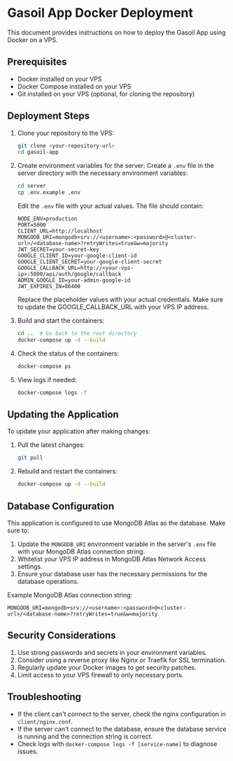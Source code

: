 # Gasoil App Docker Deployment

This document provides instructions on how to deploy the Gasoil App using Docker on a VPS.

## Prerequisites

- Docker installed on your VPS
- Docker Compose installed on your VPS
- Git installed on your VPS (optional, for cloning the repository)

## Deployment Steps

1. Clone your repository to the VPS:
   ```bash
   git clone <your-repository-url>
   cd gasoil-app
   ```

2. Create environment variables for the server:
   Create a `.env` file in the server directory with the necessary environment variables:
   ```bash
   cd server
   cp .env.example .env
   ```

   Edit the `.env` file with your actual values. The file should contain:
   ```
   NODE_ENV=production
   PORT=5000
   CLIENT_URL=http://localhost
   MONGODB_URI=mongodb+srv://<username>:<password>@<cluster-url>/<database-name>?retryWrites=true&w=majority
   JWT_SECRET=your-secret-key
   GOOGLE_CLIENT_ID=your-google-client-id
   GOOGLE_CLIENT_SECRET=your-google-client-secret
   GOOGLE_CALLBACK_URL=http://<your-vps-ip>:5000/api/auth/google/callback
   ADMIN_GOOGLE_ID=your-admin-google-id
   JWT_EXPIRES_IN=86400
   ```

   Replace the placeholder values with your actual credentials. Make sure to update the GOOGLE_CALLBACK_URL with your VPS IP address.

3. Build and start the containers:
   ```bash
   cd ..  # Go back to the root directory
   docker-compose up -d --build
   ```

4. Check the status of the containers:
   ```bash
   docker-compose ps
   ```

5. View logs if needed:
   ```bash
   docker-compose logs -f
   ```

## Updating the Application

To update your application after making changes:

1. Pull the latest changes:
   ```bash
   git pull
   ```

2. Rebuild and restart the containers:
   ```bash
   docker-compose up -d --build
   ```

## Database Configuration

This application is configured to use MongoDB Atlas as the database. Make sure to:

1. Update the `MONGODB_URI` environment variable in the server's `.env` file with your MongoDB Atlas connection string.
2. Whitelist your VPS IP address in MongoDB Atlas Network Access settings.
3. Ensure your database user has the necessary permissions for the database operations.

Example MongoDB Atlas connection string:
```
MONGODB_URI=mongodb+srv://<username>:<password>@<cluster-url>/<database-name>?retryWrites=true&w=majority
```

## Security Considerations

1. Use strong passwords and secrets in your environment variables.
2. Consider using a reverse proxy like Nginx or Traefik for SSL termination.
3. Regularly update your Docker images to get security patches.
4. Limit access to your VPS firewall to only necessary ports.

## Troubleshooting

- If the client can't connect to the server, check the nginx configuration in `client/nginx.conf`.
- If the server can't connect to the database, ensure the database service is running and the connection string is correct.
- Check logs with `docker-compose logs -f [service-name]` to diagnose issues.
